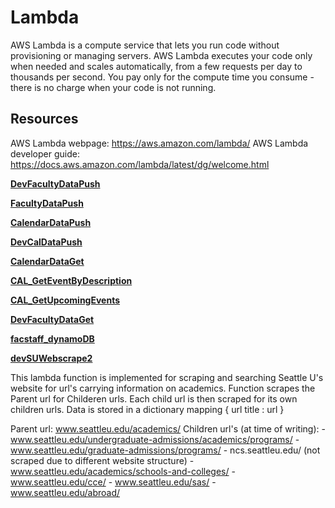 # Lambda

AWS Lambda is a compute service that lets you run code without provisioning or managing servers. AWS Lambda executes your code only when needed and scales automatically, from a few requests per day to thousands per second. You pay only for the compute time you consume - there is no charge when your code is not running.  

## Resources

AWS Lambda webpage: https://aws.amazon.com/lambda/ 
AWS Lambda developer guide: https://docs.aws.amazon.com/lambda/latest/dg/welcome.html 

[**DevFacultyDataPush**](https://us-west-2.console.aws.amazon.com/lambda/home?region=us-west-2#/functions/DevFacultyDataPush?tab=configuration)

[**FacultyDataPush**](https://us-west-2.console.aws.amazon.com/lambda/home?region=us-west-2#/functions/FacultyDataPush?tab=configuration)

[**CalendarDataPush**](https://us-west-2.console.aws.amazon.com/lambda/home?region=us-west-2#/functions/CalendarDataPush?tab=configuration)

[**DevCalDataPush**](https://us-west-2.console.aws.amazon.com/lambda/home?region=us-west-2#/functions/DevCalDataPush?tab=configuration)

[**CalendarDataGet**](https://us-west-2.console.aws.amazon.com/lambda/home?region=us-west-2#/functions/CalendarDataGet?tab=configuration)

[**CAL_GetEventByDescription**](https://us-west-2.console.aws.amazon.com/lambda/home?region=us-west-2#/functions/CAL_GetEventByDescription?tab=configuration)

[**CAL_GetUpcomingEvents**](https://us-west-2.console.aws.amazon.com/lambda/home?region=us-west-2#/functions/CAL_GetUpcomingEvents?tab=configuration)

[**DevFacultyDataGet**](https://us-west-2.console.aws.amazon.com/lambda/home?region=us-west-2#/functions/DevFacultyDataGet?tab=configuration)

[**facstaff_dynamoDB**](https://us-west-2.console.aws.amazon.com/lambda/home?region=us-west-2#/functions/facstaff_dynamoDB?tab=configuration)

[**devSUWebscrape2**](https://us-west-2.console.aws.amazon.com/lambda/home?region=us-west-2#/functions/devSUWebscrape2?tab=configuration)

This lambda function is implemented for scraping and searching Seattle U's website for url's carrying information on academics. Function scrapes the Parent url for Childeren urls. Each child url is then scraped for its own children urls. Data is stored in a dictionary mapping { url title : url }

Parent url: www.seattleu.edu/academics/
Children url's (at time of writing): 
      - www.seattleu.edu/undergraduate-admissions/academics/programs/
      - www.seattleu.edu/graduate-admissions/programs/
      - ncs.seattleu.edu/ (not scraped due to different website structure)
      - www.seattleu.edu/academics/schools-and-colleges/
      - www.seattleu.edu/cce/
      - www.seattleu.edu/sas/
      - www.seattleu.edu/abroad/
      
   
